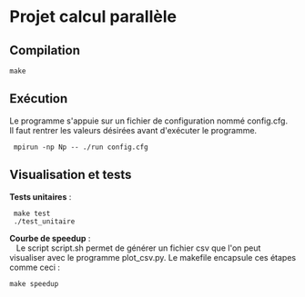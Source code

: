 # Projet calcul parallèle
## Compilation
   
	make   

## Exécution
Le programme s'appuie sur un fichier de configuration nommé config.cfg. <br>
Il faut rentrer les valeurs désirées avant d'exécuter le programme.

     mpirun -np Np -- ./run config.cfg

## Visualisation et tests
**Tests unitaires** : <br>

     make test
     ./test_unitaire

**Courbe de speedup** : <br>
&nbsp;&nbsp; Le script  script.sh permet de générer un fichier csv que l'on peut visualiser avec le programme plot_csv.py.
Le makefile encapsule ces étapes comme ceci :

    make speedup


